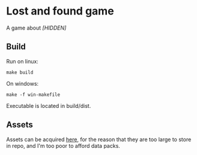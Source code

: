 # Lost and found game

A game about *[HIDDEN]*

## Build

Run on linux:

    make build

On windows:

    make -f win-makefile

Executable is located in build/dist.


## Assets

Assets can be acquired [here](https://drive.google.com/drive/folders/1o65SOtIWnBjXbvFFNcbTfnj3iSbFhUrM?usp=drive_link),
for the reason that they are too large to store in repo, and I'm too poor to afford data packs.